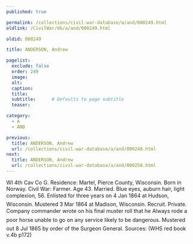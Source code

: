 ```yaml
---
published: true

permalink: /collections/civil-war-database/a/and/000249.html
oldlink: /CivilWar/db/a/and/000249.html

oldid: 000249

title: ANDERSON, Andrew

pagelist:
  exclude: false
  order: 249
  image: 
  alt:
  caption:
  title:
  subtitle:      # Defaults to page subtitle
  teaser:

category: 
  - A 
  - AND

previous:
  title: ANDERSON, Andrew
  url: /collections/civil-war-database/a/and/000248.html  
next:
  title: ANDERSON, Andrew
  url: /collections/civil-war-database/a/and/000250.html   
---
```

WI 4th Cav Co G. Residence: Martel, Pierce County, Wisconsin. Born in Norway. Civil War: Farmer. Age 43. Married. Blue eyes, auburn hair, light complexion, 5&#146;6&#148;. Enlisted for three years on 4 Jan 1864 at Hudson, Wisconsin. Mustered 3 Mar 1864 at Madison, Wisconsin. Recruit. Private. Company commander wrote on his final muster roll that he &#147;Always rode a poor horse unable to go on any service likely to be dangerous.&#148; Mustered out 8 Jul 1865 by order of the Surgeon General. Sources: (WHS red book v.4b p172)